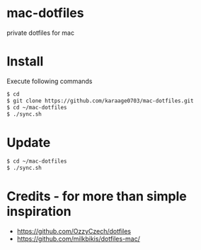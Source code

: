 # mac-dotfiles
private dotfiles for mac

# Install
Execute following commands

```sh
$ cd
$ git clone https://github.com/karaage0703/mac-dotfiles.git
$ cd ~/mac-dotfiles
$ ./sync.sh
```

# Update
```sh
$ cd ~/mac-dotfiles
$ ./sync.sh
```

# Credits - for more than simple inspiration
- https://github.com/OzzyCzech/dotfiles
- https://github.com/milkbikis/dotfiles-mac/
